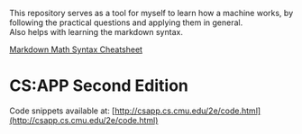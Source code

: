 This repository serves as a tool for myself to learn how a machine works, by following the practical questions and applying them in general.  
Also helps with learning the markdown syntax.

[Markdown Math Syntax Cheatsheet](https://csrgxtu.github.io/2015/03/20/Writing-Mathematic-Fomulars-in-Markdown/)

# CS:APP Second Edition
Code snippets available at: [http://csapp.cs.cmu.edu/2e/code.html](http://csapp.cs.cmu.edu/2e/code.html)